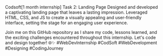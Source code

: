 Codsoft[1 month internship] Task 2: Landing Page Designed and developed a captivating landing page that leaves a lasting impression. Leveraged HTML, CSS, and JS to create a visually appealing and user-friendly interface, setting the stage for an engaging user experience.

Join me on this GitHub repository as I share my code, lessons learned, and the exciting challenges encountered throughout this internship. Let's code and design together! 🌐✨ #WebDevInternship #CodSoft #WebDevelopment #Designing #CodingJourney
